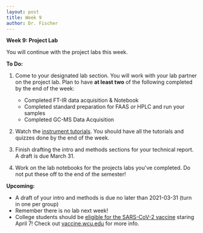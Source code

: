 ```yaml
---
layout: post
title: Week 9
author: Dr. Fischer
---
```


**Week 9: Project Lab**

You will continue with the project labs this week.

**To Do:**

1. Come to your designated lab section.  You will work with your lab partner on the project lab.  Plan to have **at least two** of the following completed by the end of the week:

    - Completed FT-IR data acquisition & Notebook
    - Completed standard preparation for FAAS *or* HPLC and run your samples
    - Completed GC-MS Data Acquisition

3. Watch the [instrument tutorials]({{site.url}}/instrument-tutorials).  You should have all the tutorials and quizzes done by the end of the week.

3. Finish drafting the intro and methods sections for your technical report.  A draft is due March 31.

4. Work on the lab notebooks for the projects labs you've completed.  Do not put these off to the end of the semester!

**Upcoming:**

- A draft of your intro and methods is due no later than 2021-03-31 (turn in one per group)
- Remember there is no lab next week!
- College students should be [eligible for the SARS-CoV-2 vaccine](https://wlos.com/news/local/many-nc-college-students-qualify-for-covid-19-shot-april-7-03-18-2021) staring April 7!  Check out [vaccine.wcu.edu](https://www.wcu.edu/coronavirus/vaccine-info.aspx) for more info.
